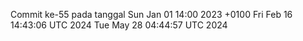 Commit ke-55 pada tanggal Sun Jan 01 14:00 2023 +0100
Fri Feb 16 14:43:06 UTC 2024
Tue May 28 04:44:57 UTC 2024
